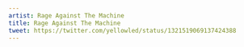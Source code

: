 ```yaml
---
artist: Rage Against The Machine
title: Rage Against The Machine
tweet: https://twitter.com/yellowled/status/1321519069137424388
---
```

